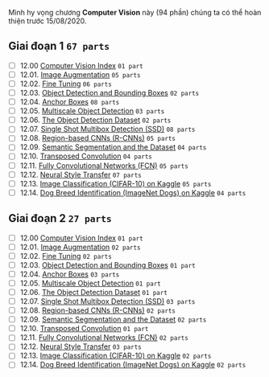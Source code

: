Mình hy vọng chương **Computer Vision** này (94 phần) chúng ta có thể hoàn thiện trước 15/08/2020.

## Giai đoạn 1 `67 parts`
* [ ] 12.00 [Computer Vision Index](https://github.com/aivivn/d2l-vn/issues?q=is%3Aissue+index_vn+label%3A%22status%3A+phase+1%22+label%3A%22chapter%3A+computer-vision%22) `01 part`
* [ ] 12.01. [Image Augmentation](https://github.com/aivivn/d2l-vn/issues?q=is%3Aissue+image-augmentation_vn+label%3A%22status%3A+phase+1%22+label%3A%22chapter%3A+computer-vision%22) `05 parts`
* [ ] 12.02. [Fine Tuning](https://github.com/aivivn/d2l-vn/issues?q=is%3Aissue+fine-tuning_vn+label%3A%22status%3A+phase+1%22+label%3A%22chapter%3A+computer-vision%22) `06 parts`
* [ ] 12.03. [Object Detection and Bounding Boxes](https://github.com/aivivn/d2l-vn/issues?q=is%3Aissue+bounding-box_vn+label%3A%22status%3A+phase+1%22+label%3A%22chapter%3A+computer-vision%22) `02 parts`
* [ ] 12.04. [Anchor Boxes](https://github.com/aivivn/d2l-vn/issues?q=is%3Aissue+anchor_vn+label%3A%22status%3A+phase+1%22+label%3A%22chapter%3A+computer-vision%22) `08 parts`
* [ ] 12.05. [Multiscale Object Detection](https://github.com/aivivn/d2l-vn/issues?q=is%3Aissue+multiscale-object-detection_vn+label%3A%22status%3A+phase+1%22+label%3A%22chapter%3A+computer-vision%22) `03 parts`
* [ ] 12.06. [The Object Detection Dataset](https://github.com/aivivn/d2l-vn/issues?q=is%3Aissue+object-detection-dataset_vn+label%3A%22status%3A+phase+1%22+label%3A%22chapter%3A+computer-vision%22) `02 parts`
* [ ] 12.07. [Single Shot Multibox Detection (SSD)](https://github.com/aivivn/d2l-vn/issues?q=is%3Aissue+ssd_vn+label%3A%22status%3A+phase+1%22+label%3A%22chapter%3A+computer-vision%22) `08 parts`
* [ ] 12.08. [Region-based CNNs (R-CNNs)](https://github.com/aivivn/d2l-vn/issues?q=is%3Aissue+rcnn_vn+label%3A%22status%3A+phase+1%22+label%3A%22chapter%3A+computer-vision%22) `05 parts`
* [ ] 12.09. [Semantic Segmentation and the Dataset](https://github.com/aivivn/d2l-vn/issues?q=is%3Aissue+semantic-segmentation-and-dataset_vn+label%3A%22status%3A+phase+1%22+label%3A%22chapter%3A+computer-vision%22) `04 parts`
* [ ] 12.10. [Transposed Convolution](https://github.com/aivivn/d2l-vn/issues?q=is%3Aissue+transposed-conv_vn+label%3A%22status%3A+phase+1%22+label%3A%22chapter%3A+computer-vision%22) `04 parts`
* [ ] 12.11. [Fully Convolutional Networks (FCN)](https://github.com/aivivn/d2l-vn/issues?q=is%3Aissue+fcn_vn+label%3A%22status%3A+phase+1%22+label%3A%22chapter%3A+computer-vision%22) `05 parts`
* [ ] 12.12. [Neural Style Transfer](https://github.com/aivivn/d2l-vn/issues?q=is%3Aissue+neural-style_vn+label%3A%22status%3A+phase+1%22+label%3A%22chapter%3A+computer-vision%22) `07 parts`
* [ ] 12.13. [Image Classification (CIFAR-10) on Kaggle](https://github.com/aivivn/d2l-vn/issues?q=is%3Aissue+kaggle-gluon-cifar10_vn+label%3A%22status%3A+phase+1%22+label%3A%22chapter%3A+computer-vision%22) `05 parts`
* [ ] 12.14. [Dog Breed Identification (ImageNet Dogs) on Kaggle](https://github.com/aivivn/d2l-vn/issues?q=is%3Aissue+kaggle-gluon-dog_vn+label%3A%22status%3A+phase+1%22+label%3A%22chapter%3A+computer-vision%22) `04 parts`

## Giai đoạn 2 `27 parts`
* [ ] 12.00 [Computer Vision Index](https://github.com/aivivn/d2l-vn/issues?q=is%3Aissue+index_vn+label%3A%22status%3A+phase+2%22+label%3A%22chapter%3A+computer-vision%22) `01 part`
* [ ] 12.01. [Image Augmentation](https://github.com/aivivn/d2l-vn/issues?q=is%3Aissue+image-augmentation_vn+label%3A%22status%3A+phase+2%22+label%3A%22chapter%3A+computer-vision%22) `02 parts`
* [ ] 12.02. [Fine Tuning](https://github.com/aivivn/d2l-vn/issues?q=is%3Aissue+fine-tuning_vn+label%3A%22status%3A+phase+2%22+label%3A%22chapter%3A+computer-vision%22) `02 parts`
* [ ] 12.03. [Object Detection and Bounding Boxes](https://github.com/aivivn/d2l-vn/issues?q=is%3Aissue+bounding-box_vn+label%3A%22status%3A+phase+2%22+label%3A%22chapter%3A+computer-vision%22) `01 part`
* [ ] 12.04. [Anchor Boxes](https://github.com/aivivn/d2l-vn/issues?q=is%3Aissue+anchor_vn+label%3A%22status%3A+phase+2%22+label%3A%22chapter%3A+computer-vision%22) `03 parts`
* [ ] 12.05. [Multiscale Object Detection](https://github.com/aivivn/d2l-vn/issues?q=is%3Aissue+multiscale-object-detection_vn+label%3A%22status%3A+phase+2%22+label%3A%22chapter%3A+computer-vision%22) `01 part`
* [ ] 12.06. [The Object Detection Dataset](https://github.com/aivivn/d2l-vn/issues?q=is%3Aissue+object-detection-dataset_vn+label%3A%22status%3A+phase+2%22+label%3A%22chapter%3A+computer-vision%22) `01 part`
* [ ] 12.07. [Single Shot Multibox Detection (SSD)](https://github.com/aivivn/d2l-vn/issues?q=is%3Aissue+ssd_vn+label%3A%22status%3A+phase+2%22+label%3A%22chapter%3A+computer-vision%22) `03 parts`
* [ ] 12.08. [Region-based CNNs (R-CNNs)](https://github.com/aivivn/d2l-vn/issues?q=is%3Aissue+rcnn_vn+label%3A%22status%3A+phase+2%22+label%3A%22chapter%3A+computer-vision%22) `02 parts`
* [ ] 12.09. [Semantic Segmentation and the Dataset](https://github.com/aivivn/d2l-vn/issues?q=is%3Aissue+semantic-segmentation-and-dataset_vn+label%3A%22status%3A+phase+2%22+label%3A%22chapter%3A+computer-vision%22) `02 parts`
* [ ] 12.10. [Transposed Convolution](https://github.com/aivivn/d2l-vn/issues?q=is%3Aissue+transposed-conv_vn+label%3A%22status%3A+phase+2%22+label%3A%22chapter%3A+computer-vision%22) `01 part`
* [ ] 12.11. [Fully Convolutional Networks (FCN)](https://github.com/aivivn/d2l-vn/issues?q=is%3Aissue+fcn_vn+label%3A%22status%3A+phase+2%22+label%3A%22chapter%3A+computer-vision%22) `02 parts`
* [ ] 12.12. [Neural Style Transfer](https://github.com/aivivn/d2l-vn/issues?q=is%3Aissue+neural-style_vn+label%3A%22status%3A+phase+2%22+label%3A%22chapter%3A+computer-vision%22) `03 parts`
* [ ] 12.13. [Image Classification (CIFAR-10) on Kaggle](https://github.com/aivivn/d2l-vn/issues?q=is%3Aissue+kaggle-gluon-cifar10_vn+label%3A%22status%3A+phase+2%22+label%3A%22chapter%3A+computer-vision%22) `02 parts`
* [ ] 12.14. [Dog Breed Identification (ImageNet Dogs) on Kaggle](https://github.com/aivivn/d2l-vn/issues?q=is%3Aissue+kaggle-gluon-dog_vn+label%3A%22status%3A+phase+2%22+label%3A%22chapter%3A+computer-vision%22) `02 parts`